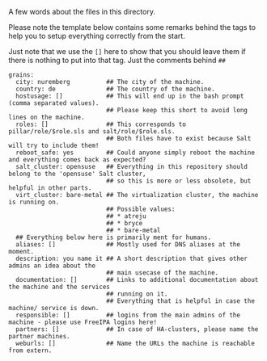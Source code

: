 A few words about the files in this directory. 

Please note the template below contains some remarks behind the tags to help
you to setup everything correctly from the start.

Just note that we use the ```[]``` here to show that you should leave them 
if there is nothing to put into that tag. Just the comments behind ```##```

```
grains:
  city: nuremberg          ## The city of the machine.
  country: de              ## The country of the machine. 
  hostusage: []            ## This will end up in the bash prompt (comma separated values).
                           ## Please keep this short to avoid long lines on the machine.
  roles: []                ## This corresponds to pillar/role/$role.sls and salt/role/$role.sls.
                           ## Both files have to exist because Salt will try to include them!
  reboot_safe: yes         ## Could anyone simply reboot the machine and everything comes back as expected?
  salt_cluster: opensuse   ## Everything in this repository should belong to the 'opensuse' Salt cluster, 
                           ## so this is more or less obsolete, but helpful in other parts.
  virt_cluster: bare-metal ## The virtualization cluster, the machine is running on.
                           ## Possible values:
                           ## * atreju
                           ## * bryce
                           ## * bare-metal
  ## Everything below here is primarily ment for humans. 
  aliases: []              ## Mostly used for DNS aliases at the moment.
  description: you name it ## A short description that gives other admins an idea about the
                           ## main usecase of the machine.
  documentation: []        ## Links to additional documentation about the machine and the services 
                           ## running on it.
                           ## Everything that is helpful in case the machine/ service is down.
  responsible: []          ## logins from the main admins of the machine - please use FreeIPA logins here!
  partners: []             ## In case of HA-clusters, please name the partner machines.
  weburls: []              ## Name the URLs the machine is reachable from extern.
```
